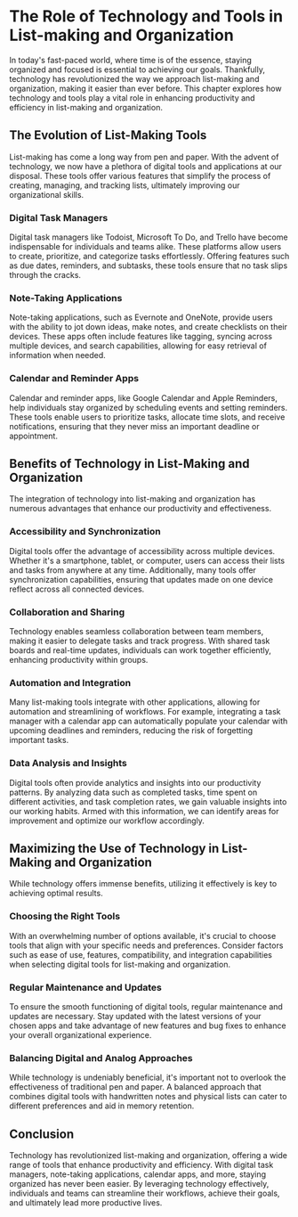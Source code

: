 The Role of Technology and Tools in List-making and Organization
=========================================================================

In today's fast-paced world, where time is of the essence, staying organized and focused is essential to achieving our goals. Thankfully, technology has revolutionized the way we approach list-making and organization, making it easier than ever before. This chapter explores how technology and tools play a vital role in enhancing productivity and efficiency in list-making and organization.

The Evolution of List-Making Tools
----------------------------------

List-making has come a long way from pen and paper. With the advent of technology, we now have a plethora of digital tools and applications at our disposal. These tools offer various features that simplify the process of creating, managing, and tracking lists, ultimately improving our organizational skills.

### Digital Task Managers

Digital task managers like Todoist, Microsoft To Do, and Trello have become indispensable for individuals and teams alike. These platforms allow users to create, prioritize, and categorize tasks effortlessly. Offering features such as due dates, reminders, and subtasks, these tools ensure that no task slips through the cracks.

### Note-Taking Applications

Note-taking applications, such as Evernote and OneNote, provide users with the ability to jot down ideas, make notes, and create checklists on their devices. These apps often include features like tagging, syncing across multiple devices, and search capabilities, allowing for easy retrieval of information when needed.

### Calendar and Reminder Apps

Calendar and reminder apps, like Google Calendar and Apple Reminders, help individuals stay organized by scheduling events and setting reminders. These tools enable users to prioritize tasks, allocate time slots, and receive notifications, ensuring that they never miss an important deadline or appointment.

Benefits of Technology in List-Making and Organization
------------------------------------------------------

The integration of technology into list-making and organization has numerous advantages that enhance our productivity and effectiveness.

### Accessibility and Synchronization

Digital tools offer the advantage of accessibility across multiple devices. Whether it's a smartphone, tablet, or computer, users can access their lists and tasks from anywhere at any time. Additionally, many tools offer synchronization capabilities, ensuring that updates made on one device reflect across all connected devices.

### Collaboration and Sharing

Technology enables seamless collaboration between team members, making it easier to delegate tasks and track progress. With shared task boards and real-time updates, individuals can work together efficiently, enhancing productivity within groups.

### Automation and Integration

Many list-making tools integrate with other applications, allowing for automation and streamlining of workflows. For example, integrating a task manager with a calendar app can automatically populate your calendar with upcoming deadlines and reminders, reducing the risk of forgetting important tasks.

### Data Analysis and Insights

Digital tools often provide analytics and insights into our productivity patterns. By analyzing data such as completed tasks, time spent on different activities, and task completion rates, we gain valuable insights into our working habits. Armed with this information, we can identify areas for improvement and optimize our workflow accordingly.

Maximizing the Use of Technology in List-Making and Organization
----------------------------------------------------------------

While technology offers immense benefits, utilizing it effectively is key to achieving optimal results.

### Choosing the Right Tools

With an overwhelming number of options available, it's crucial to choose tools that align with your specific needs and preferences. Consider factors such as ease of use, features, compatibility, and integration capabilities when selecting digital tools for list-making and organization.

### Regular Maintenance and Updates

To ensure the smooth functioning of digital tools, regular maintenance and updates are necessary. Stay updated with the latest versions of your chosen apps and take advantage of new features and bug fixes to enhance your overall organizational experience.

### Balancing Digital and Analog Approaches

While technology is undeniably beneficial, it's important not to overlook the effectiveness of traditional pen and paper. A balanced approach that combines digital tools with handwritten notes and physical lists can cater to different preferences and aid in memory retention.

Conclusion
----------

Technology has revolutionized list-making and organization, offering a wide range of tools that enhance productivity and efficiency. With digital task managers, note-taking applications, calendar apps, and more, staying organized has never been easier. By leveraging technology effectively, individuals and teams can streamline their workflows, achieve their goals, and ultimately lead more productive lives.

